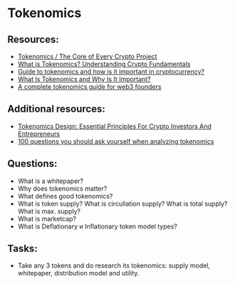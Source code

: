 # Tokenomics

## Resources:
* [Tokenomics / The Core of Every Crypto Project](https://www.youtube.com/watch?v=uA40CSoxoDY)
* [What is Tokenomics? Understanding Crypto Fundamentals](https://www.youtube.com/watch?v=NOjST7ny4oY)
* [Guide to tokenomics and how is it important in cryptocurrency?](https://guidefinancehub.com/guide-to-tokenomics-in-cryptocurrency/)
* [What Is Tokenomics and Why Is It Important?](https://www.coindesk.com/learn/what-is-tokenomics-and-why-is-it-important/)
* [A complete tokenomics guide for web3 founders](https://victorugochukwu.com/a-complete-tokenomics-guide-for-web3-founders)

## Additional resources:
* [Tokenomics Design: Essential Principles For Crypto Investors And Entrepreneurs](https://hacken.io/discover/tokenomics-design-principles/)
* [100 questions you should ask yourself when analyzing tokenomics](https://medium.com/@kinaumov/100-questions-tokenomics-c31382966785)


## Questions:

* What is a whitepaper? 
* Why does tokenomics matter?
* What defines good tokenomics?
* What is token supply? What is circullation supply? What is total supply? What is max. supply?
* What is marketcap?
* What is Deflationary и Inflationary token model types?

## Tasks:

* Take any 3 tokens and do research its tokenomics: supply model, whitepaper, distribution model and utility.
